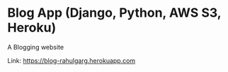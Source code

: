 # Blog App (Django, Python, AWS S3, Heroku)
A Blogging website

Link: https://blog-rahulgarg.herokuapp.com
